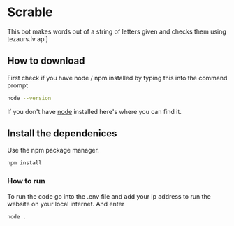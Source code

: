 # Scrable
This bot makes words out of a string of letters given and checks them using tezaurs.lv api]

## How to download
First check if you have node / npm installed by typing this into the command prompt
```bash
node --version
```

If you don't have [node](https://nodejs.org/en/download/) installed here's where you can find it.

## Install the dependenices
Use the npm package manager.
```bash
npm install
```

### How to run
To run the code go into the .env file and add your ip address to run the website on your local internet.
And enter
```bash
node .
```
